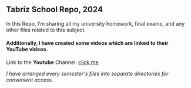 ##  Tabriz School Repo, 2024

In this Repo, I’m sharing all my university homework, final exams, and any other files related to this subject.

####  **Additionally, I have created some videos which are linked to their YouTube videos.**

Link to the **Youtube** Channel: [click me](https://www.youtube.com/channel/UCPvfbajBXGUAHp2dLxor7XQ)

*I have arranged every semester's files into separate directories for convenient access.*
